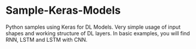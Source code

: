 # Sample-Keras-Models

Python samples using Keras for DL Models. Very simple usage of input shapes and working structure of DL layers. In basic examples, you will find RNN, LSTM and LSTM with CNN. 
